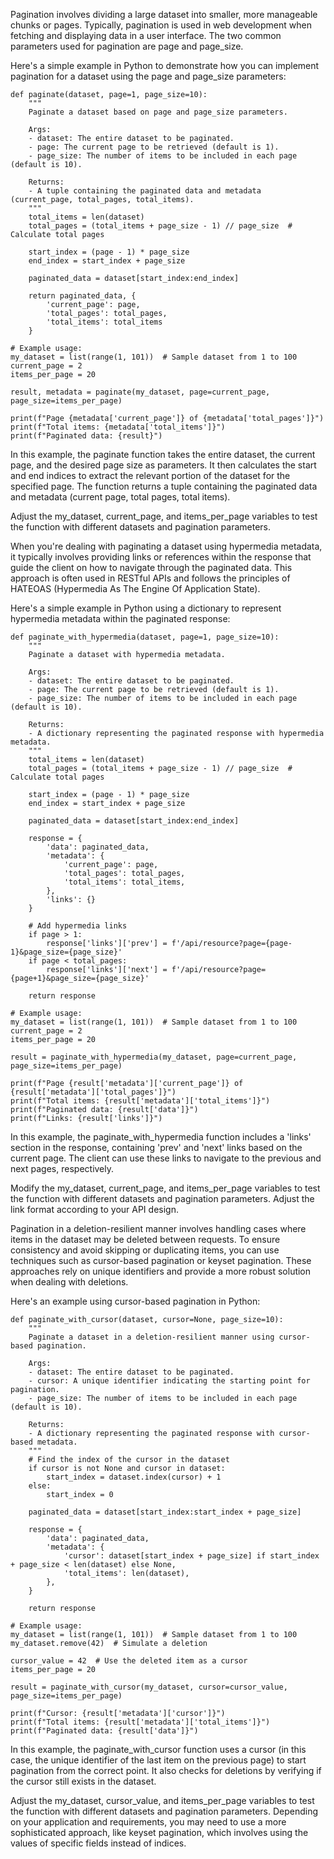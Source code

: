 Pagination involves dividing a large dataset into smaller, more manageable chunks or pages. Typically, pagination is used in web development when fetching and displaying data in a user interface. The two common parameters used for pagination are page and page_size.

Here's a simple example in Python to demonstrate how you can implement pagination for a dataset using the page and page_size parameters:

    def paginate(dataset, page=1, page_size=10):
        """
        Paginate a dataset based on page and page_size parameters.

        Args:
        - dataset: The entire dataset to be paginated.
        - page: The current page to be retrieved (default is 1).
        - page_size: The number of items to be included in each page (default is 10).

        Returns:
        - A tuple containing the paginated data and metadata (current_page, total_pages, total_items).
        """
        total_items = len(dataset)
        total_pages = (total_items + page_size - 1) // page_size  # Calculate total pages

        start_index = (page - 1) * page_size
        end_index = start_index + page_size

        paginated_data = dataset[start_index:end_index]

        return paginated_data, {
            'current_page': page,
            'total_pages': total_pages,
            'total_items': total_items
        }

    # Example usage:
    my_dataset = list(range(1, 101))  # Sample dataset from 1 to 100
    current_page = 2
    items_per_page = 20

    result, metadata = paginate(my_dataset, page=current_page, page_size=items_per_page)

    print(f"Page {metadata['current_page']} of {metadata['total_pages']}")
    print(f"Total items: {metadata['total_items']}")
    print(f"Paginated data: {result}")

In this example, the paginate function takes the entire dataset, the current page, and the desired page size as parameters. It then calculates the start and end indices to extract the relevant portion of the dataset for the specified page. The function returns a tuple containing the paginated data and metadata (current page, total pages, total items).

Adjust the my_dataset, current_page, and items_per_page variables to test the function with different datasets and pagination parameters.

When you're dealing with paginating a dataset using hypermedia metadata, it typically involves providing links or references within the response that guide the client on how to navigate through the paginated data. This approach is often used in RESTful APIs and follows the principles of HATEOAS (Hypermedia As The Engine Of Application State).

Here's a simple example in Python using a dictionary to represent hypermedia metadata within the paginated response:

    def paginate_with_hypermedia(dataset, page=1, page_size=10):
        """
        Paginate a dataset with hypermedia metadata.

        Args:
        - dataset: The entire dataset to be paginated.
        - page: The current page to be retrieved (default is 1).
        - page_size: The number of items to be included in each page (default is 10).

        Returns:
        - A dictionary representing the paginated response with hypermedia metadata.
        """
        total_items = len(dataset)
        total_pages = (total_items + page_size - 1) // page_size  # Calculate total pages

        start_index = (page - 1) * page_size
        end_index = start_index + page_size

        paginated_data = dataset[start_index:end_index]

        response = {
            'data': paginated_data,
            'metadata': {
                'current_page': page,
                'total_pages': total_pages,
                'total_items': total_items,
            },
            'links': {}
        }

        # Add hypermedia links
        if page > 1:
            response['links']['prev'] = f'/api/resource?page={page-1}&page_size={page_size}'
        if page < total_pages:
            response['links']['next'] = f'/api/resource?page={page+1}&page_size={page_size}'

        return response

    # Example usage:
    my_dataset = list(range(1, 101))  # Sample dataset from 1 to 100
    current_page = 2
    items_per_page = 20

    result = paginate_with_hypermedia(my_dataset, page=current_page, page_size=items_per_page)

    print(f"Page {result['metadata']['current_page']} of {result['metadata']['total_pages']}")
    print(f"Total items: {result['metadata']['total_items']}")
    print(f"Paginated data: {result['data']}")
    print(f"Links: {result['links']}")

In this example, the paginate_with_hypermedia function includes a 'links' section in the response, containing 'prev' and 'next' links based on the current page. The client can use these links to navigate to the previous and next pages, respectively.

Modify the my_dataset, current_page, and items_per_page variables to test the function with different datasets and pagination parameters. Adjust the link format according to your API design.

Pagination in a deletion-resilient manner involves handling cases where items in the dataset may be deleted between requests. To ensure consistency and avoid skipping or duplicating items, you can use techniques such as cursor-based pagination or keyset pagination. These approaches rely on unique identifiers and provide a more robust solution when dealing with deletions.

Here's an example using cursor-based pagination in Python:

    def paginate_with_cursor(dataset, cursor=None, page_size=10):
        """
        Paginate a dataset in a deletion-resilient manner using cursor-based pagination.

        Args:
        - dataset: The entire dataset to be paginated.
        - cursor: A unique identifier indicating the starting point for pagination.
        - page_size: The number of items to be included in each page (default is 10).

        Returns:
        - A dictionary representing the paginated response with cursor-based metadata.
        """
        # Find the index of the cursor in the dataset
        if cursor is not None and cursor in dataset:
            start_index = dataset.index(cursor) + 1
        else:
            start_index = 0

        paginated_data = dataset[start_index:start_index + page_size]

        response = {
            'data': paginated_data,
            'metadata': {
                'cursor': dataset[start_index + page_size] if start_index + page_size < len(dataset) else None,
                'total_items': len(dataset),
            },
        }

        return response

    # Example usage:
    my_dataset = list(range(1, 101))  # Sample dataset from 1 to 100
    my_dataset.remove(42)  # Simulate a deletion

    cursor_value = 42  # Use the deleted item as a cursor
    items_per_page = 20

    result = paginate_with_cursor(my_dataset, cursor=cursor_value, page_size=items_per_page)

    print(f"Cursor: {result['metadata']['cursor']}")
    print(f"Total items: {result['metadata']['total_items']}")
    print(f"Paginated data: {result['data']}")

In this example, the paginate_with_cursor function uses a cursor (in this case, the unique identifier of the last item on the previous page) to start pagination from the correct point. It also checks for deletions by verifying if the cursor still exists in the dataset.

Adjust the my_dataset, cursor_value, and items_per_page variables to test the function with different datasets and pagination parameters. Depending on your application and requirements, you may need to use a more sophisticated approach, like keyset pagination, which involves using the values of specific fields instead of indices.
